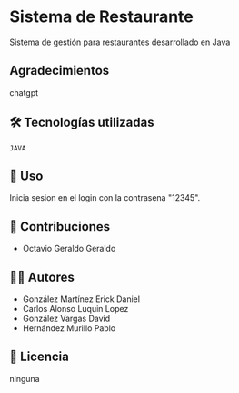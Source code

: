 
# Sistema de Restaurante


Sistema de gestión para restaurantes desarrollado en Java

## Agradecimientos

 chatgpt
## 🛠️ Tecnologías utilizadas
    
    JAVA
## 🚀 Uso

Inicia sesion en el login con la contrasena "12345".
## 🤝 Contribuciones

* Octavio Geraldo Geraldo
## 👨‍💻 Autores
* González Martínez Erick Daniel
* Carlos Alonso Luquin Lopez
* González Vargas David
* Hernández Murillo Pablo
## 📄 Licencia

ninguna